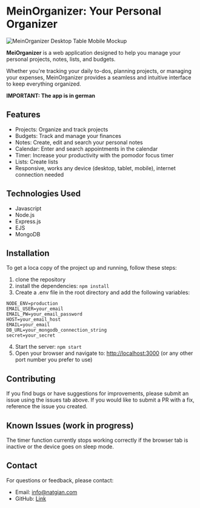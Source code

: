 # MeinOrganizer: Your Personal Organizer

![MeinOrganizer Desktop Table Mobile Mockup](./images/meinorganizer_dekstop-tablet-mobile.png)

**MeiOrganizer** is a web application designed to help you manage your personal projects, notes, lists, and budgets.

Whether you're tracking your daily to-dos, planning projects, or managing your expenses, MeinOrganizer provides a seamless and intuitive interface to keep everything organized.

**IMPORTANT: The app is in german**

## Features

- Projects: Organize and track projects
- Budgets: Track and manage your finances
- Notes: Create, edit and search your personal notes
- Calendar: Enter and search appointments in the calendar
- Timer: Increase your productivity with the pomodor focus timer
- Lists: Create lists
- Responsive, works any device (desktop, tablet, mobile), internet connection needed

## Technologies Used

- Javascript
- Node.js
- Express.js
- EJS
- MongoDB

## Installation

To get a loca copy of the project up and running, follow these steps:

1. clone the repository
2. install the dependencies: `npm install`
3. Create a .env file in the root directory and add the following variables:

```
NODE_ENV=production
EMAIL_USER=your_email
EMAIL_PW=your_email_password
HOST=your_email_host
EMAIL=your_email
DB_URL=your_mongodb_connection_string
secret=your_secret
```

4. Start the server: `npm start`
5. Open your browser and navigate to: <http://localhost:3000> (or any other port number you prefer to use)

## Contributing

If you find bugs or have suggestions for improvements, please submit an issue using the issues tab above. If you would like to submit a PR with a fix, reference the issue you created.

## Known Issues (work in progress)

The timer function currently stops working correctly if the browser tab is inactive or the device goes on sleep mode.

## Contact

For questions or feedback, please contact:

- Email: <info@natgian.com>
- GitHub: [Link](https://github.com/natgian)
